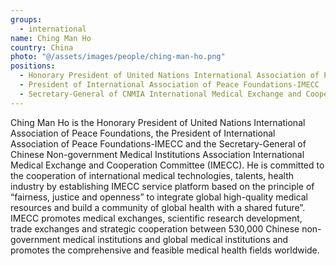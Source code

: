 ```yaml
---
groups:
  - international
name: Ching Man Ho
country: China
photo: "@/assets/images/people/ching-man-ho.png"
positions:
  - Honorary President of United Nations International Association of Peace Foundation
  - President of International Association of Peace Foundations-IMECC
  - Secretary-General of CNMIA International Medical Exchange and Cooperation Committee (IMECC)
---
```


Ching Man Ho is the Honorary President of United Nations International Association of Peace Foundations, the President of International Association of Peace Foundations-IMECC and the Secretary-General of Chinese Non-government Medical Institutions Association International Medical Exchange and Cooperation Committee (IMECC). He is committed to the cooperation of international medical technologies, talents, health industry by establishing IMECC service platform based on the principle of “fairness, justice and openness” to integrate global high-quality medical resources and build a community of global health with a shared future”. IMECC promotes medical exchanges, scientific research development, trade exchanges and strategic cooperation between 530,000 Chinese non-government medical institutions and global medical institutions and promotes the comprehensive and feasible medical health fields worldwide.
